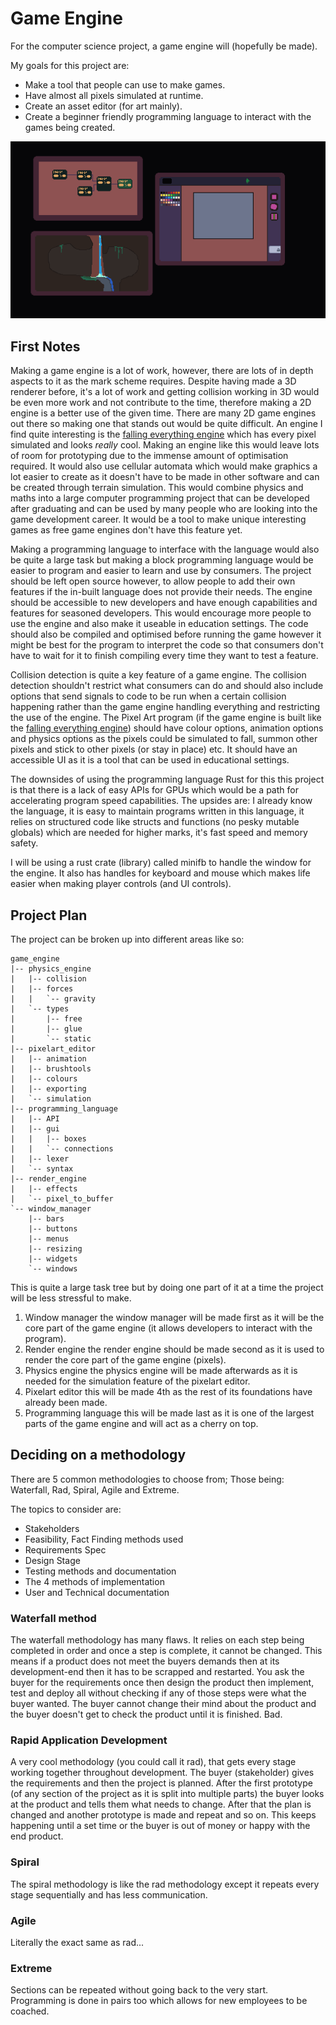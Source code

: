 # Game Engine

For the computer science project, a game engine will (hopefully be made).

My goals for this project are:

  + Make a tool that people can use to make games.
  + Have almost all pixels simulated at runtime.
  + Create an asset editor (for art mainly).
  + Create a beginner friendly programming language to interact with the games being created.

![what the finished project may look like](../Project/Images/goal.asepripte.png)

## First Notes

Making a game engine is a lot of work, however, there are lots of in depth aspects to it as the mark scheme requires. Despite having made a 3D renderer before, it's a lot of work and getting collision working in 3D would be even more work and not contribute to the time, therefore making a 2D engine is a better use of the given time. There are many 2D game engines out there so making one that stands out would be quite difficult. An engine I find quite interesting is the [falling everything engine](https://nollagames.com/fallingeverything/) which has every pixel simulated and looks *really* cool. Making an engine like this would leave lots of room for prototyping due to the immense amount of optimisation required. It would also use cellular automata which would make graphics a lot easier to create as it doesn't have to be made in other software and can be created through terrain simulation. This would combine physics and maths into a large computer programming project that can be developed after graduating and can be used by many people who are looking into the game development career. It would be a tool to make unique interesting games as free game engines don't have this feature yet.

  Making a programming language to interface with the language would also be quite a large task but making a block programming language would be easier to program and easier to learn and use by consumers. The project should be left open source however, to allow people to add their own features if the in-built language does not provide their needs. The engine should be accessible to new developers and have enough capabilities and features for seasoned developers. This would encourage more people to use the engine and also make it useable in education settings. The code should also be compiled and optimised before running the game however it might be best for the program to interpret the code so that consumers don't have to wait for it to finish compiling every time they want to test a feature.

  Collision detection is quite a key feature of a game engine. The collision detection shouldn't restrict what consumers can do and should also include options that send signals to code to be run when a certain collision happening rather than the game engine handling everything and restricting the use of the engine.
  The Pixel Art program (if the game engine is built like the [falling everything engine](https://nollagames.com/fallingeverything/)) should have colour options, animation options and physics options as the pixels could be simulated to fall, summon other pixels and stick to other pixels (or stay in place) etc. It should have an accessible UI as it is a tool that can be used in educational settings.
  
  The downsides of using the programming language Rust for this this project is that there is a lack of easy APIs for GPUs which would be a path for accelerating program speed capabilities. The upsides are: I already know the language, it is easy to maintain programs written in this language, it relies on structured code like structs and functions (no pesky mutable globals) which are needed for higher marks, it's fast speed and memory safety.

  I will be using a rust crate (library) called minifb to handle the window for the engine. It also has handles for keyboard and mouse which makes life easier when making player controls (and UI controls).

## Project Plan

The project can be broken up into different areas like so:

```
game_engine
|-- physics_engine
|   |-- collision
|   |-- forces
|   |   `-- gravity
|   `-- types
|       |-- free
|       |-- glue
|       `-- static
|-- pixelart_editor
|   |-- animation
|   |-- brushtools
|   |-- colours
|   |-- exporting
|   `-- simulation
|-- programming_language
|   |-- API
|   |-- gui
|   |   |-- boxes
|   |   `-- connections
|   |-- lexer
|   `-- syntax
|-- render_engine
|   |-- effects
|   `-- pixel_to_buffer
`-- window_manager
    |-- bars
    |-- buttons
    |-- menus
    |-- resizing
    |-- widgets
    `-- windows
```

This is quite a large task tree but by doing one part of it at a time the project will be less stressful to make.

1. Window manager
  the window manager will be made first as it will be the core part of the game engine (it allows developers to interact with the program).
2. Render engine
  the render engine should be made second as it is used to render the core part of the game engine (pixels).
3. Physics engine
  the physics engine will be made afterwards as it is needed for the simulation feature of the pixelart editor.
4. Pixelart editor
  this will be made 4th as the rest of its foundations have already been made.
5. Programming language
  this will be made last as it is one of the largest parts of the game engine and will act as a cherry on top.






## Deciding on a methodology

There are 5 common methodologies to choose from; Those being: Waterfall, Rad, Spiral, Agile and Extreme.

The topics to consider are:
  + Stakeholders
  + Feasibility, Fact Finding methods used
  + Requirements Spec
  + Design Stage
  + Testing methods and documentation
  + The 4 methods of implementation
  + User and Technical documentation

### Waterfall method

The waterfall methodology has many flaws. It relies on each step being completed in order and once a step is complete, it cannot be changed. This means if a product does not meet the buyers demands then at its development-end then it has to be scrapped and restarted. You ask the buyer for the requirements once then design the product then implement, test  and deploy all without checking if any of those steps were what the buyer wanted. The buyer cannot change their mind about the product and the buyer doesn't get to check the product until it is finished. Bad.

### Rapid Application Development

A very cool methodology (you could call it rad), that gets every stage working together throughout development. The buyer (stakeholder) gives the requirements and then the project is planned. After the first prototype (of any section of the project as it is split into multiple parts) the buyer looks at the product and tells them what needs to change. After that the plan is changed and another prototype is made and repeat and so on. This keeps happening until a set time or the buyer is out of money or happy with the end product.

### Spiral

The spiral methodology is like the rad methodology except it repeats every stage sequentially and has less communication.

### Agile

Literally the exact same as rad...

### Extreme

Sections can be repeated without going back to the very start. Programming is done in pairs too which allows for new employees to be coached.












